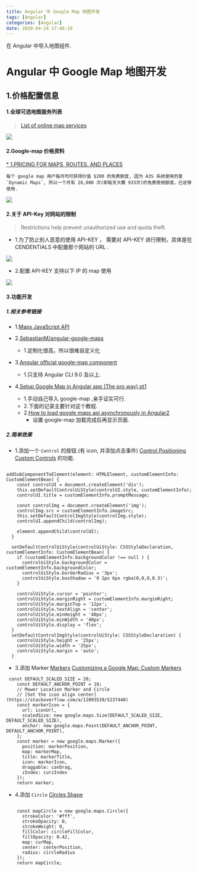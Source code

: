 ```yaml
---
title: Angular 中 Google Map 地图开发
tags: [Angular]
categories: [Angular]
date: 2020-04-24 17:46:19
---
```


在 Angular 中导入地图组件.

<!-- more -->


# Angular 中 Google Map 地图开发

## 1.价格配置信息

#### 1.全球可选地图服务列表

> [List of online map services](https://en.wikipedia.org/wiki/List_of_online_map_services)

![](http://pic.pgyjz.cn/blog/Angular/global-map-services.png)


#### 2.Google-map 价格资料


[* 1.PRICING FOR MAPS, ROUTES, AND PLACES]( https://cloud.google.com/maps-platform/pricing/sheet )

```
每个 google map 用户每月均可获得价值 $200 的免费额度, 因为 A3S 系统使用的是 `Dynamic Maps`, 所以一个月有 28,000 次(即每天大概 933次)的免费使用额度，已足够使用.

```

![](http://pic.pgyjz.cn/blog/Angular/API-Prices.png)

#### 2.关于 API-Key 对网站的限制

> Restrictions help prevent unauthorized use and quota theft.

* 1.为了防止别人恶意的使用 API-KEY ， 需要对 API-KEY  进行限制，具体是在 CENDENTIALS 中配置那个网站的 URL .

![](http://pic.pgyjz.cn/blog/Angular/API-Restrictions.png)

* 2.配置 API-KEY 支持以下 IP 的 map 使用

![](http://pic.pgyjz.cn/blog/Angular/API-Restrictions-supports.png)





#### 3.功能开发

##### 1.相关参考链接
* 1.[Maps JavaScript API](https://developers.google.com/maps/documentation/javascript/tutorial?hl=zh_CN)
* 2.[SebastianM/angular-google-maps](https://github.com/SebastianM/angular-google-maps)
	* 1.定制化很高，所以很难自定义化
* 3.[Angular official google-map component](https://github.com/angular/components/tree/master/src/google-maps)
	* 1.只支持 Angular CLI 9.0 及以上.

* 4.[Setup Google Map in Angular app (The pro way) pt1](https://dev.to/devpato/setup-google-map-in-angular-app-the-pro-way-3m9p)
	* 1.手动自己导入 google-map ,亲手证实可行.
	* 2.下面的记录主要针对这个教程.
	* 2.[How to load google maps api asynchronously in Angular2](https://stackoverflow.com/questions/34931771/how-to-load-google-maps-api-asynchronously-in-angular2/40462864#40462864)
		* 设置 google-map 加载完成后再显示页面.

##### 2.简单效果

* 1.添加一个 `Control` 的按钮.(有 icon, 并添加点击事件)
[Control Positioning](https://developers.google.com/maps/documentation/javascript/examples/control-positioning?hl=zh_CN)
[Custom Controls](https://developers.google.com/maps/documentation/javascript/examples/control-custom?hl=zh_CN) 的功能.

```

addSubComponentToElement(element: HTMLElement, customElementInfo: CustomElementBean) {
    const controlUI = document.createElement('div');
    this.setDefaultControlUiStyle(controlUI.style, customElementInfo);
    controlUI.title = customElementInfo.promptMessage;

    const controlImg = document.createElement('img');
    controlImg.src = customElementInfo.imageSrc;
    this.setDefaultControlImgStyle(controlImg.style);
    controlUI.appendChild(controlImg);

    element.appendChild(controlUI);
  }

  setDefaultControlUiStyle(controlUiStyle: CSSStyleDeclaration, customElementInfo: CustomElementBean) {
    if (customElementInfo.backgroundColor !== null ) {
      controlUiStyle.backgroundColor = customElementInfo.backgroundColor;
      controlUiStyle.borderRadius = '3px';
      controlUiStyle.boxShadow = '0 2px 6px rgba(0,0,0,0.3)';
    }

    controlUiStyle.cursor = 'pointer';
    controlUiStyle.marginRight = customElementInfo.marginRight;
    controlUiStyle.marginTop = '12px';
    controlUiStyle.textAlign = 'center';
    controlUiStyle.minHeight = '40px';
    controlUiStyle.minWidth = '40px';
    controlUiStyle.display = 'flex';
  }
  setDefaultControlImgStyle(controlUiStyle: CSSStyleDeclaration) {
    controlUiStyle.height = '25px';
    controlUiStyle.width = '25px';
    controlUiStyle.margin = 'auto';
  }

```

* 3.添加 Marker 
[Markers](https://developers.google.com/maps/documentation/javascript/markers?hl=zh_CN)
[Customizing a Google Map: Custom Markers](https://developers.google.com/maps/documentation/javascript/custom-markers?hl=zh_CN)

```
 const DEFAULT_SCALED_SIZE = 20;
    const DEFAULT_ANCHOR_POINT = 10;
    // Mower Location Marker and Circle
    // [Set the icon align center](https://stackoverflow.com/a/12093539/5237440)
    const markerIcon = {
      url: iconUrl,
      scaledSize: new google.maps.Size(DEFAULT_SCALED_SIZE, DEFAULT_SCALED_SIZE),
      anchor: new google.maps.Point(DEFAULT_ANCHOR_POINT, DEFAULT_ANCHOR_POINT),
    };
    const marker = new google.maps.Marker({
      position: markerPosition,
      map: markerMap,
      title: markerTitle,
      icon: markerIcon,
      draggable: canDrag,
      zIndex: curzIndex
    });
    return marker;
```


* 4.添加 `Circle`
[Circles Shape](https://developers.google.com/maps/documentation/javascript/shapes?hl=zh_CN#circles)

```

    const mapCircle = new google.maps.Circle({
      strokeColor: '#fff',
      strokeOpacity: 0,
      strokeWeight: 0,
      fillColor: circleFillColor,
      fillOpacity: 0.42,
      map: curMap,
      center: centerPosition,
      radius: circleRadius
    });
    return mapCircle;
```